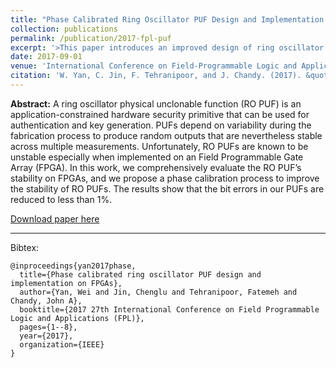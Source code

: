 ```yaml
---
title: "Phase Calibrated Ring Oscillator PUF Design and Implementation on FPGAs"
collection: publications
permalink: /publication/2017-fpl-puf
excerpt: '>This paper introduces an improved design of ring oscillator (RO) PUF by adding a phase calibration process. This mechanism boosts the reliability of the RO PUFs to higher than 99%.'
date: 2017-09-01
venue: 'International Conference on Field-Programmable Logic and Applications (FPL)'
citation: 'W. Yan, C. Jin, F. Tehranipoor, and J. Chandy. (2017). &quot;Phase Calibrated Ring Oscillator PUF Design and Implementation on FPGAs&quot; <i>International Conference on Field-Programmable Logic and Applications (FPL)</i>.'
---
```


<b>Abstract:</b> A ring oscillator physical unclonable function (RO PUF) is an application-constrained hardware security primitive that can be used for authentication and key generation. PUFs depend on variability during the fabrication process to produce random outputs that are nevertheless stable across multiple measurements. Unfortunately, RO PUFs are known to be unstable especially when implemented on an Field Programmable Gate Array (FPGA). In this work, we comprehensively evaluate the RO PUF’s stability on FPGAs, and we propose a phase calibration process to improve the stability of RO PUFs. The results show that the bit errors in our PUFs are reduced to less than 1%.

[Download paper here](https://ieeexplore.ieee.org/document/8056859)

---

Bibtex:

```
@inproceedings{yan2017phase,
  title={Phase calibrated ring oscillator PUF design and implementation on FPGAs},
  author={Yan, Wei and Jin, Chenglu and Tehranipoor, Fatemeh and Chandy, John A},
  booktitle={2017 27th International Conference on Field Programmable Logic and Applications (FPL)},
  pages={1--8},
  year={2017},
  organization={IEEE}
}
```
